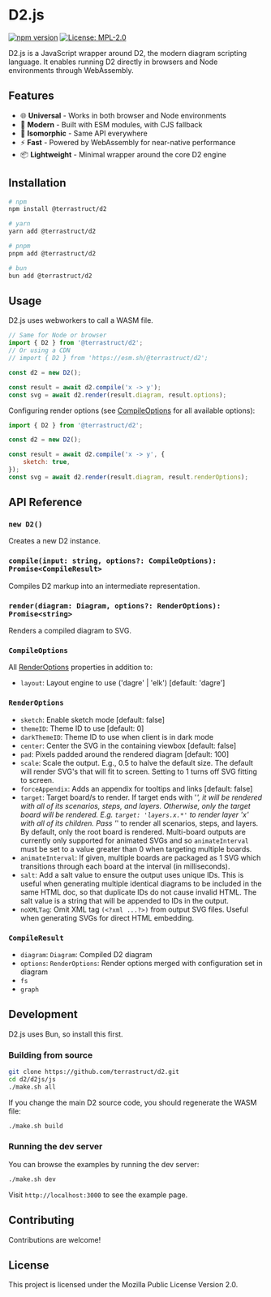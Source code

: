 # D2.js

[![npm version](https://badge.fury.io/js/%40terrastruct%2Fd2.svg)](https://www.npmjs.com/package/@terrastruct/d2)
[![License: MPL-2.0](https://img.shields.io/badge/License-MPL_2.0-brightgreen.svg)](https://mozilla.org/MPL/2.0/)

D2.js is a JavaScript wrapper around D2, the modern diagram scripting language. It enables running D2 directly in browsers and Node environments through WebAssembly.

## Features

- 🌐 **Universal** - Works in both browser and Node environments
- 🚀 **Modern** - Built with ESM modules, with CJS fallback
- 🔄 **Isomorphic** - Same API everywhere
- ⚡ **Fast** - Powered by WebAssembly for near-native performance
- 📦 **Lightweight** - Minimal wrapper around the core D2 engine

## Installation

```bash
# npm
npm install @terrastruct/d2

# yarn
yarn add @terrastruct/d2

# pnpm
pnpm add @terrastruct/d2

# bun
bun add @terrastruct/d2
```

## Usage

D2.js uses webworkers to call a WASM file.

```javascript
// Same for Node or browser
import { D2 } from '@terrastruct/d2';
// Or using a CDN
// import { D2 } from 'https://esm.sh/@terrastruct/d2';

const d2 = new D2();

const result = await d2.compile('x -> y');
const svg = await d2.render(result.diagram, result.options);
```

Configuring render options (see [CompileOptions](#compileoptions) for all available options):

```javascript
import { D2 } from '@terrastruct/d2';

const d2 = new D2();

const result = await d2.compile('x -> y', {
    sketch: true,
});
const svg = await d2.render(result.diagram, result.renderOptions);
```

## API Reference

### `new D2()`

Creates a new D2 instance.

### `compile(input: string, options?: CompileOptions): Promise<CompileResult>`

Compiles D2 markup into an intermediate representation.

### `render(diagram: Diagram, options?: RenderOptions): Promise<string>`

Renders a compiled diagram to SVG.

### `CompileOptions`

All [RenderOptions](#renderoptions) properties in addition to:

- `layout`: Layout engine to use ('dagre' | 'elk') [default: 'dagre']

### `RenderOptions`

- `sketch`: Enable sketch mode [default: false]
- `themeID`: Theme ID to use [default: 0]
- `darkThemeID`: Theme ID to use when client is in dark mode
- `center`: Center the SVG in the containing viewbox [default: false]
- `pad`: Pixels padded around the rendered diagram [default: 100]
- `scale`: Scale the output. E.g., 0.5 to halve the default size. The default will render SVG's that will fit to screen. Setting to 1 turns off SVG fitting to screen.
- `forceAppendix`: Adds an appendix for tooltips and links [default: false]
- `target`: Target board/s to render. If target ends with '*', it will be rendered with all of its scenarios, steps, and layers. Otherwise, only the target board will be rendered. E.g. `target: 'layers.x.*'` to render layer 'x' with all of its children. Pass '*' to render all scenarios, steps, and layers. By default, only the root board is rendered. Multi-board outputs are currently only supported for animated SVGs and so `animateInterval` must be set to a value greater than 0 when targeting multiple boards.
- `animateInterval`: If given, multiple boards are packaged as 1 SVG which transitions through each board at the interval (in milliseconds).
- `salt`: Add a salt value to ensure the output uses unique IDs. This is useful when generating multiple identical diagrams to be included in the same HTML doc, so that duplicate IDs do not cause invalid HTML. The salt value is a string that will be appended to IDs in the output.
- `noXMLTag`: Omit XML tag `(<?xml ...?>)` from output SVG files. Useful when generating SVGs for direct HTML embedding.

### `CompileResult`

- `diagram`: `Diagram`: Compiled D2 diagram
- `options`: `RenderOptions`: Render options merged with configuration set in diagram
- `fs`
- `graph`

## Development

D2.js uses Bun, so install this first.

### Building from source

```bash
git clone https://github.com/terrastruct/d2.git
cd d2/d2js/js
./make.sh all
```

If you change the main D2 source code, you should regenerate the WASM file:
```bash
./make.sh build
```

### Running the dev server

You can browse the examples by running the dev server:

```bash
./make.sh dev
```

Visit `http://localhost:3000` to see the example page.

## Contributing

Contributions are welcome!

## License

This project is licensed under the Mozilla Public License Version 2.0.
